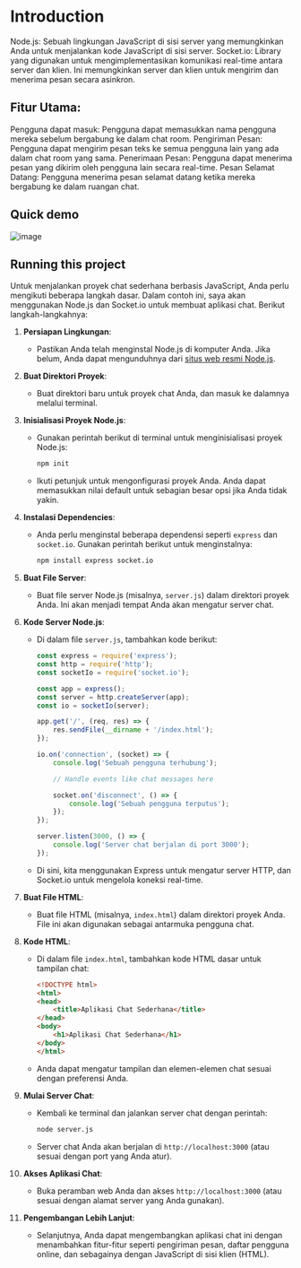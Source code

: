 # Introduction

Node.js: Sebuah lingkungan JavaScript di sisi server yang memungkinkan Anda untuk menjalankan kode JavaScript di sisi server.
Socket.io: Library yang digunakan untuk mengimplementasikan komunikasi real-time antara server dan klien. Ini memungkinkan server dan klien untuk mengirim dan menerima pesan secara asinkron.

## Fitur Utama:
Pengguna dapat masuk: Pengguna dapat memasukkan nama pengguna mereka sebelum bergabung ke dalam chat room.
Pengiriman Pesan: Pengguna dapat mengirim pesan teks ke semua pengguna lain yang ada dalam chat room yang sama.
Penerimaan Pesan: Pengguna dapat menerima pesan yang dikirim oleh pengguna lain secara real-time.
Pesan Selamat Datang: Pengguna menerima pesan selamat datang ketika mereka bergabung ke dalam ruangan chat.

## Quick demo
![image](https://github.com/okto16/Simple-Chat/assets/95692091/f5572deb-e292-4083-8f25-fed0d062f284)

## Running this project
Untuk menjalankan proyek chat sederhana berbasis JavaScript, Anda perlu mengikuti beberapa langkah dasar. Dalam contoh ini, saya akan menggunakan Node.js dan Socket.io untuk membuat aplikasi chat. Berikut langkah-langkahnya:

1. **Persiapan Lingkungan**:
   - Pastikan Anda telah menginstal Node.js di komputer Anda. Jika belum, Anda dapat mengunduhnya dari [situs web resmi Node.js](https://nodejs.org/).

2. **Buat Direktori Proyek**:
   - Buat direktori baru untuk proyek chat Anda, dan masuk ke dalamnya melalui terminal.

3. **Inisialisasi Proyek Node.js**:
   - Gunakan perintah berikut di terminal untuk menginisialisasi proyek Node.js:

     ```bash
     npm init
     ```

   - Ikuti petunjuk untuk mengonfigurasi proyek Anda. Anda dapat memasukkan nilai default untuk sebagian besar opsi jika Anda tidak yakin.

4. **Instalasi Dependencies**:
   - Anda perlu menginstal beberapa dependensi seperti `express` dan `socket.io`. Gunakan perintah berikut untuk menginstalnya:

     ```bash
     npm install express socket.io
     ```

5. **Buat File Server**:
   - Buat file server Node.js (misalnya, `server.js`) dalam direktori proyek Anda. Ini akan menjadi tempat Anda akan mengatur server chat.

6. **Kode Server Node.js**:
   - Di dalam file `server.js`, tambahkan kode berikut:

     ```javascript
     const express = require('express');
     const http = require('http');
     const socketIo = require('socket.io');

     const app = express();
     const server = http.createServer(app);
     const io = socketIo(server);

     app.get('/', (req, res) => {
         res.sendFile(__dirname + '/index.html');
     });

     io.on('connection', (socket) => {
         console.log('Sebuah pengguna terhubung');

         // Handle events like chat messages here

         socket.on('disconnect', () => {
             console.log('Sebuah pengguna terputus');
         });
     });

     server.listen(3000, () => {
         console.log('Server chat berjalan di port 3000');
     });
     ```

   - Di sini, kita menggunakan Express untuk mengatur server HTTP, dan Socket.io untuk mengelola koneksi real-time.

7. **Buat File HTML**:
   - Buat file HTML (misalnya, `index.html`) dalam direktori proyek Anda. File ini akan digunakan sebagai antarmuka pengguna chat.

8. **Kode HTML**:
   - Di dalam file `index.html`, tambahkan kode HTML dasar untuk tampilan chat:

     ```html
     <!DOCTYPE html>
     <html>
     <head>
         <title>Aplikasi Chat Sederhana</title>
     </head>
     <body>
         <h1>Aplikasi Chat Sederhana</h1>
     </body>
     </html>
     ```

   - Anda dapat mengatur tampilan dan elemen-elemen chat sesuai dengan preferensi Anda.

9. **Mulai Server Chat**:
   - Kembali ke terminal dan jalankan server chat dengan perintah:

     ```bash
     node server.js
     ```

   - Server chat Anda akan berjalan di `http://localhost:3000` (atau sesuai dengan port yang Anda atur).

10. **Akses Aplikasi Chat**:
    - Buka peramban web Anda dan akses `http://localhost:3000` (atau sesuai dengan alamat server yang Anda gunakan).

11. **Pengembangan Lebih Lanjut**:
    - Selanjutnya, Anda dapat mengembangkan aplikasi chat ini dengan menambahkan fitur-fitur seperti pengiriman pesan, daftar pengguna online, dan sebagainya dengan JavaScript di sisi klien (HTML).
